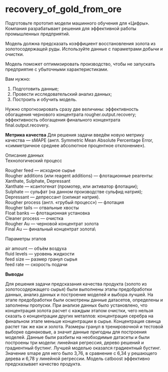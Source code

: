 # recovery_of_gold_from_ore
Подготовьте прототип модели машинного обучения для «Цифры». Компания разрабатывает решения для эффективной работы промышленных предприятий.

Модель должна предсказать коэффициент восстановления золота из золотосодержащей руды. Используйте данные с параметрами добычи и очистки. 

Модель поможет оптимизировать производство, чтобы не запускать предприятие с убыточными характеристиками.

Вам нужно:

1. Подготовить данные;
2. Провести исследовательский анализ данных;
3. Построить и обучить модель.

Нужно спрогнозировать сразу две величины:
эффективность обогащения чернового концентрата rougher.output.recovery;
эффективность обогащения финального концентрата final.output.recovery.

**Метрика качества**
Для решения задачи введём новую метрику качества — sMAPE (англ. Symmetric Mean Absolute Percentage Error, «симметричное среднее абсолютное процентное отклонение»).

Описание данных\
Технологический процесс

Rougher feed — исходное сырье\
Rougher additions (или reagent additions) — флотационные реагенты: Xanthate, Sulphate, Depressant\
Xanthate — ксантогенат (промотер, или активатор флотации);\
Sulphate — сульфат (на данном производстве сульфид натрия);\
Depressant — депрессант (силикат натрия).\
Rougher process (англ. «грубый процесс») — флотация\
Rougher tails — отвальные хвосты\
Float banks — флотационная установка\
Cleaner process — очистка\
Rougher Au — черновой концентрат золота\
Final Au — финальный концентрат золота\


Параметры этапов

air amount — объём воздуха\
fluid levels — уровень жидкости\
feed size — размер гранул сырья\
feed rate — скорость подачи

**Выводы**

Для решения задачи предсказания качества продукта (золото из золотосодержащего сырья) были выполнены этапы предобработки данных, анализ данных и построение моделей и выбора лучшей.
На этапе предобработки были осмотрены данные датасетов, определены и заполнены пропуски. При анализе данных было установлено, что концентрация золота расчет с каждым этапом очистки, чего нельзя сказать о концентрации других металлов: концентрация серебра на финальном этапе меньше концентрации в сырье. Концентрация свинца растет так же как и золота.
Размеры гранул в тренировочной и тестовой выборке одинаковые, а значит данные пригодны для построения моделей.
Данные были разбиты на необходимые датасеты и были построены три модели: линейная регрессия, дерево решений и градиентный бустинг. Лучшей моделью оказался градиентный бустинг. Значение smape для него было 3,76, в сравнение с 6,34 у решающего дерева и 6,78 у линейной регрессии. Модель catboost эффективно предсказывает качество продукта.

